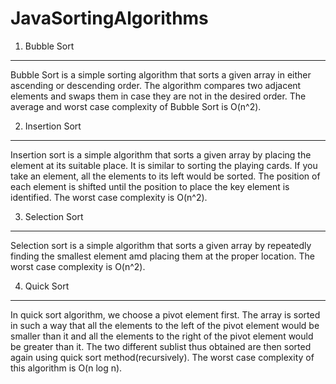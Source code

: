 # JavaSortingAlgorithms

1. Bubble Sort
-----------------
Bubble Sort is a simple sorting algorithm that sorts a given array in either ascending or descending order.
The algorithm compares two adjacent elements and swaps them in case they are not in the desired order.
The average and worst case complexity of Bubble Sort is O(n^2).

2. Insertion Sort
--------------------
Insertion sort is a simple algorithm that sorts a given array by placing the element at its suitable place.
It is similar to sorting the playing cards.
If you take an element, all the elements to its left would be sorted. The position of each element is shifted until the 
position to place the key element is identified.
The worst case complexity is O(n^2).

3. Selection Sort
--------------------
 Selection sort is a simple algorithm that sorts a given array by repeatedly finding the smallest element amd placing them
 at the proper location. 
 The worst case complexity is O(n^2).
 
 4. Quick Sort
 ----------------
 In quick sort algorithm, we choose a pivot element first. The array is sorted in such a way that all the elements to
 the left of the pivot element would be smaller than it and all the elements to the right of the pivot element would be 
 greater than it.
 The two different sublist thus obtained are then sorted again using quick sort method(recursively).
 The worst case complexity of this algorithm is O(n log n).
